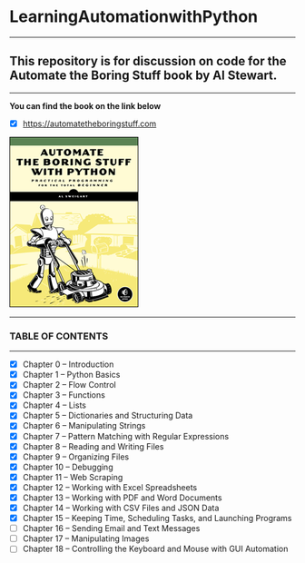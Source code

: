 # LearningAutomationwithPython

---

## This repository is for discussion on code for the Automate the Boring Stuff book by Al Stewart.

---

**You can find the book on the link below**

- [x] https://automatetheboringstuff.com

![](https://github.com/banerjeesamrat/LearningAutomationwithPython/blob/master/automate_cover_medium.png)

---

### TABLE OF CONTENTS

---

* [x] Chapter 0 – Introduction
* [x] Chapter 1 – Python Basics
* [x] Chapter 2 – Flow Control
* [x] Chapter 3 – Functions
* [x] Chapter 4 – Lists
* [x] Chapter 5 – Dictionaries and Structuring Data
* [x] Chapter 6 – Manipulating Strings
* [x] Chapter 7 – Pattern Matching with Regular Expressions
* [x] Chapter 8 – Reading and Writing Files
* [x] Chapter 9 – Organizing Files
* [x] Chapter 10 – Debugging
* [x] Chapter 11 – Web Scraping
* [x] Chapter 12 – Working with Excel Spreadsheets
* [x] Chapter 13 – Working with PDF and Word Documents
* [x] Chapter 14 – Working with CSV Files and JSON Data
* [x] Chapter 15 – Keeping Time, Scheduling Tasks, and Launching Programs
* [ ] Chapter 16 – Sending Email and Text Messages
* [ ] Chapter 17 – Manipulating Images
* [ ] Chapter 18 – Controlling the Keyboard and Mouse with GUI Automation
